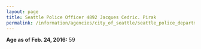 ```yaml
---
layout: page
title: Seattle Police Officer 4892 Jacques Cedric. Pirak
permalink: /information/agencies/city_of_seattle/seattle_police_department/copbook/4892/
---
```


**Age as of Feb. 24, 2016:** 59
